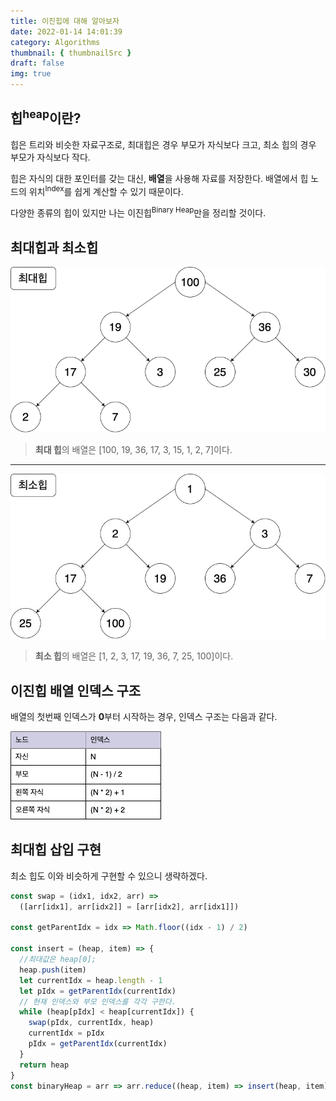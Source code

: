 ```yaml
---
title: 이진힙에 대해 알아보자
date: 2022-01-14 14:01:39
category: Algorithms
thumbnail: { thumbnailSrc }
draft: false
img: true
---
```


## 힙<sup>heap</sup>이란?

힙은 트리와 비슷한 자료구조로, 최대힙은 경우 부모가 자식보다 크고, 최소 힙의 경우 부모가 자식보다 작다.

힙은 자식의 대한 포인터를 갖는 대신, **배열**을 사용해 자료를 저장한다. 배열에서 힙 노드의 위치<sup>Index</sup>를 쉽게 계산할 수 있기 때문이다.

다양한 종류의 힙이 있지만 나는 이진힙<sup>Binary Heap</sup>만을 정리할 것이다.

## 최대힙과 최소힙

![maxHeap](./img/maxHeap.png)

> **최대 힙**의 배열은 [100, 19, 36, 17, 3, 15, 1, 2, 7]이다.

---

![minHeap](./img/minHeap.png)

> **최소 힙**의 배열은 [1, 2, 3, 17, 19, 36, 7, 25, 100]이다.

## 이진힙 배열 인덱스 구조

배열의 첫번째 인덱스가 **0**부터 시작하는 경우, 인덱스 구조는 다음과 같다.

<img src='./img/table.png'/>

## 최대힙 삽입 구현

최소 힙도 이와 비슷하게 구현할 수 있으니 생략하겠다.

```javascript
const swap = (idx1, idx2, arr) =>
  ([arr[idx1], arr[idx2]] = [arr[idx2], arr[idx1]])

const getParentIdx = idx => Math.floor((idx - 1) / 2)

const insert = (heap, item) => {
  //최대값은 heap[0];
  heap.push(item)
  let currentIdx = heap.length - 1
  let pIdx = getParentIdx(currentIdx)
  // 현재 인덱스와 부모 인덱스를 각각 구한다.
  while (heap[pIdx] < heap[currentIdx]) {
    swap(pIdx, currentIdx, heap)
    currentIdx = pIdx
    pIdx = getParentIdx(currentIdx)
  }
  return heap
}
const binaryHeap = arr => arr.reduce((heap, item) => insert(heap, item), [])
```
